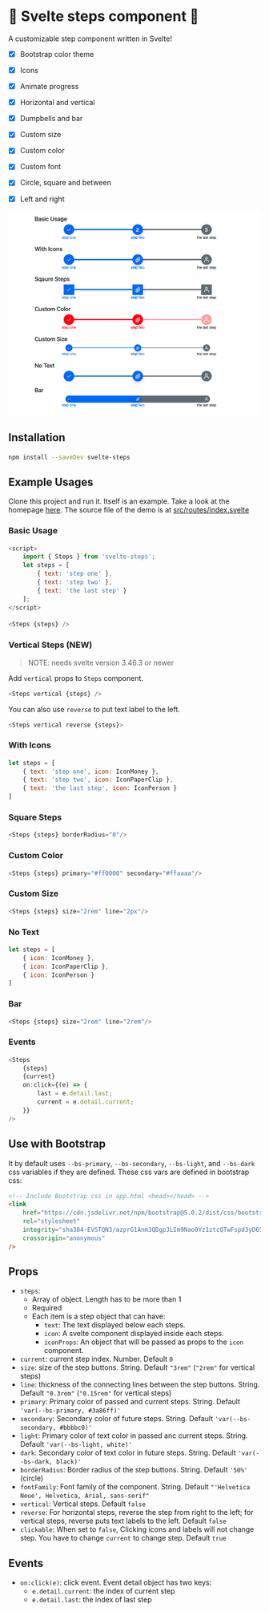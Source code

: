 # 🐾 Svelte steps component 🐾

A customizable step component written in Svelte!

- [x] Bootstrap color theme
- [x] Icons
- [x] Animate progress
- [x] Horizontal and vertical
- [x] Dumpbells and bar
- [x] Custom size
- [x] Custom color
- [x] Custom font
- [x] Circle, square and between
- [x] Left and right


![demo](static/demo.png)

## Installation

```sh
npm install --saveDev svelte-steps
```

## Example Usages

Clone this project and run it. Itself is an example. Take a look at the homepage [here](https://svelte-steps.web.app). 
The source file of the demo is at [src/routes/index.svelte](src/routes/index.svelte)

### Basic Usage

```javascript
<script>
    import { Steps } from 'svelte-steps';
    let steps = [
        { text: 'step one' }, 
        { text: 'step two' }, 
        { text: 'the last step' }
    ];
</script>

<Steps {steps} />
```

### Vertical Steps (NEW)

> NOTE: needs svelte version 3.46.3 or newer

Add `vertical` props to `Steps` component.

```javascript
<Steps vertical {steps} />
```

You can also use `reverse` to put text label to the left.

```javascript
<Steps vertical reverse {steps}>
```

### With Icons

```javascript
let steps = [
    { text: 'step one', icon: IconMoney },
    { text: 'step two', icon: IconPaperClip },
    { text: 'the last step', icon: IconPerson }
]
```

### Square Steps

```javascript
<Steps {steps} borderRadius="0"/>
```

### Custom Color

```javascript
<Steps {steps} primary="#ff0000" secondary="#ffaaaa"/>
```

### Custom Size

```javascript
<Steps {steps} size="2rem" line="2px"/>
```

### No Text

```javascript
let steps = [
    { icon: IconMoney },
    { icon: IconPaperClip },
    { icon: IconPerson }
]
```

### Bar

```javascript
<Steps {steps} size="2rem" line="2rem"/>
```

### Events

```javascript
<Steps
    {steps}
    {current}
    on:click={(e) => {
        last = e.detail.last;
        current = e.detail.current;
    }}
/>
```

## Use with Bootstrap

It by default uses `--bs-primary`, `--bs-secondary`, `--bs-light`, and `--bs-dark` css variables if they are defined. These css vars are defined in bootstrap css:

```html
<!-- Include Bootstrap css in app.html <head></head> -->
<link
    href="https://cdn.jsdelivr.net/npm/bootstrap@5.0.2/dist/css/bootstrap.min.css"
    rel="stylesheet"
    integrity="sha384-EVSTQN3/azprG1Anm3QDgpJLIm9Nao0Yz1ztcQTwFspd3yD65VohhpuuCOmLASjC"
    crossorigin="anonymous"
/>
```

## Props

- `steps`:
  - Array of object. Length has to be more than 1
  - Required
  - Each item is a step object that can have:
    - `text`: The text displayed below each steps.
    - `icon`: A svelte component displayed inside each steps.
    - `iconProps`: An object that will be passed as props to the `icon` component.
- `current`: current step index. Number. Default `0`
- `size`: size of the step buttons. String. Default `"3rem"` (`"2rem"` for vertical steps)
- `line`: thickness of the connecting lines between the step buttons. String. Default `"0.3rem"` (`"0.15rem"` for vertical steps)
- `primary`: Primary color of passed and current steps. String. Default `'var(--bs-primary, #3a86ff)'`
- `secondary`: Secondary color of future steps. String. Default `'var(--bs-secondary, #bbbbc0)'`
- `light`: Primary color of text color in passed anc current steps. String. Default `'var(--bs-light, white)'`
- `dark`: Secondary color of text color in future steps. String. Default `'var(--bs-dark, black)'`
- `borderRadius`: Border radius of the step buttons. String. Default `'50%'` (circle)
- `fontFamily`: Font family of the component. String. Default `"'Helvetica Neue', Helvetica, Arial, sans-serif"`
- `vertical`: Vertical steps. Default `false`
- `reverse`: For horizontal steps, reverse the step from right to the left; for vertical steps, reverse puts text labels to the left. Default `false`
- `clickable`: When set to `false`, Clicking icons and labels will not change step. You have to change `current` to change step. Default `true`

## Events

- `on:click(e)`: click event. Event detail object has two keys:
  - `e.detail.current`: the index of current step
  - `e.detail.last`: the index of last step
    

